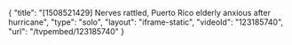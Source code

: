 {
    "title": "[1508521429] Nerves rattled, Puerto Rico elderly anxious after hurricane",
    "type": "solo",
    "layout": "iframe-static",
    "videoId": "123185740",
    "url": "\/tvpembed\/123185740"
}